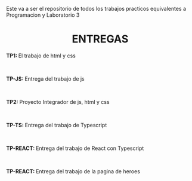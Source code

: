Este va a ser el repositorio de todos los trabajos practicos equivalentes a Programacion y Laboratorio 3
<h1 align="center">ENTREGAS </h1>
<p> <b>TP1: </b>El trabajo de html y css </p>
<br />
<p> <b>TP-JS: </b>Entrega del trabajo de js </p>
<br />
<p> <b>TP2: </b>Proyecto Integrador de js, html y css </p>
<br />
<p> <b>TP-TS: </b>Entrega del trabajo de Typescript </p>
<br / >
<p> <b>TP-REACT: </b>Entrega del trabajo de React con Typescript</p>
<br / >
<p> <b>TP-REACT: </b>Entrega del trabajo de la pagina de heroes</p>
